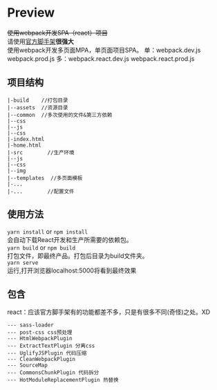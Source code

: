 # Preview
~~使用webpack开发SPA（react）项目~~  
请使用[官方脚手架](https://github.com/facebook/create-react-app)**很强大**  
使用webpack开发多页面MPA，单页面项目SPA。
单：webpack.dev.js webpack.prod.js
多：webpack.react.dev.js webpack.react.prod.js

## 项目结构
```
|-build    //打包目录
|--assets  //资源目录
|--common  //多次使用的文件&第三方依赖
|--css
|--js
|--css
|-index.html
|-home.html
|-src        //生产环境
|--js
|--css
|--img
|--templates  //多页面模板
|-...
|-...        //配置文件
```

## 使用方法
```yarn install``` or ```npm install```  
会自动下载React开发和生产所需要的依赖包。  
```yarn build``` or ```npm build```  
打包文件，即最终产品。打包后目录为build文件夹。  
```yarn serve```  
运行,打开浏览器localhost:5000将看到最终效果

## 包含
react：应该官方脚手架有的功能都差不多，只是有很多不同(奇怪)之处。XD
```
--- sass-loader 
--- post-css css预处理 
--- HtmlWebpackPlugin 
--- ExtractTextPlugin 分离css
--- UglifyJSPlugin 代码压缩
--- CleanWebpackPlugin
--- SourceMap
--- CommonsChunkPlugin 代码拆分
--- HotModuleReplacementPlugin 热替换
```